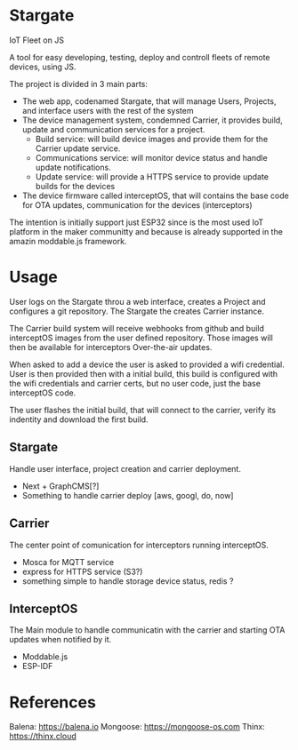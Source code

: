 
# Stargate
IoT Fleet on JS

A tool for easy developing, testing, deploy and controll fleets of remote devices, using JS.

The project is divided in 3 main parts:
- The web app, codenamed Stargate, that will manage Users, Projects, and interface users with the rest of the system
- The device management system, condemned Carrier, it provides build, update and communication services for a project.
    - Build service: will build device images and provide them for the Carrier update service.
    - Communications service: will monitor device status and handle update notifications.
    - Update service: will provide a HTTPS service to provide update builds for the devices
- The device firmware called interceptOS, that will contains the base code for OTA updates, communication for the devices (interceptors)

The intention is initially support just ESP32 since is the most used IoT platform in the maker communitty and because is already supported in the amazin moddable.js framework.

Usage
=========

User logs on the Stargate throu a web interface, creates a Project and configures a git repository. The Stargate the creates Carrier instance.

The Carrier build system will receive webhooks from github and build interceptOS images from the user defined repository. Those images will then be available for interceptors Over-the-air updates.

When asked to add a device the user is asked to provided a wifi credential. User is then provided then with a initial build, this build is configured with the wifi credentials and carrier certs, but no user code, just the base interceptOS code.

The user flashes the initial build, that will connect to the carrier, verify its indentity and download the first build.

Stargate
----------
Handle user interface, project creation and carrier deployment.
- Next + GraphCMS[?]
- Something to handle carrier deploy [aws, googl, do, now]

Carrier
----------
The center point of comunication for interceptors running interceptOS.
- Mosca for MQTT service
- express for HTTPS service (S3?)
- something simple to handle storage device status, redis ?

InterceptOS
-----------
The Main module to handle communicatin with the carrier and starting OTA updates when notified by it.
- Moddable.js
- ESP-IDF

# References

Balena: https://balena.io
Mongoose: https://mongoose-os.com
Thinx: https://thinx.cloud
